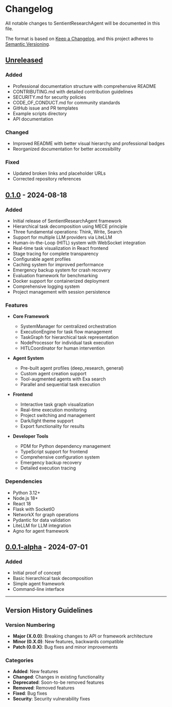 # Changelog

All notable changes to SentientResearchAgent will be documented in this file.

The format is based on [Keep a Changelog](https://keepachangelog.com/en/1.1.0/),
and this project adheres to [Semantic Versioning](https://semver.org/spec/v2.0.0.html).

## [Unreleased]

### Added
- Professional documentation structure with comprehensive README
- CONTRIBUTING.md with detailed contribution guidelines
- SECURITY.md for security policies
- CODE_OF_CONDUCT.md for community standards
- GitHub issue and PR templates
- Example scripts directory
- API documentation

### Changed
- Improved README with better visual hierarchy and professional badges
- Reorganized documentation for better accessibility

### Fixed
- Updated broken links and placeholder URLs
- Corrected repository references

## [0.1.0] - 2024-08-18

### Added
- Initial release of SentientResearchAgent framework
- Hierarchical task decomposition using MECE principle
- Three fundamental operations: Think, Write, Search
- Support for multiple LLM providers via LiteLLM
- Human-in-the-Loop (HITL) system with WebSocket integration
- Real-time task visualization in React frontend
- Stage tracing for complete transparency
- Configurable agent profiles
- Caching system for improved performance
- Emergency backup system for crash recovery
- Evaluation framework for benchmarking
- Docker support for containerized deployment
- Comprehensive logging system
- Project management with session persistence

### Features
- **Core Framework**
  - SystemManager for centralized orchestration
  - ExecutionEngine for task flow management
  - TaskGraph for hierarchical task representation
  - NodeProcessor for individual task execution
  - HITLCoordinator for human intervention

- **Agent System**
  - Pre-built agent profiles (deep_research, general)
  - Custom agent creation support
  - Tool-augmented agents with Exa search
  - Parallel and sequential task execution

- **Frontend**
  - Interactive task graph visualization
  - Real-time execution monitoring
  - Project switching and management
  - Dark/light theme support
  - Export functionality for results

- **Developer Tools**
  - PDM for Python dependency management
  - TypeScript support for frontend
  - Comprehensive configuration system
  - Emergency backup recovery
  - Detailed execution tracing

### Dependencies
- Python 3.12+
- Node.js 18+
- React 18
- Flask with SocketIO
- NetworkX for graph operations
- Pydantic for data validation
- LiteLLM for LLM integration
- Agno for agent framework

## [0.0.1-alpha] - 2024-07-01

### Added
- Initial proof of concept
- Basic hierarchical task decomposition
- Simple agent framework
- Command-line interface

---

## Version History Guidelines

### Version Numbering
- **Major (X.0.0)**: Breaking changes to API or framework architecture
- **Minor (0.X.0)**: New features, backwards compatible
- **Patch (0.0.X)**: Bug fixes and minor improvements

### Categories
- **Added**: New features
- **Changed**: Changes in existing functionality
- **Deprecated**: Soon-to-be removed features
- **Removed**: Removed features
- **Fixed**: Bug fixes
- **Security**: Security vulnerability fixes

[Unreleased]: https://github.com/salzubi401/SentientResearchAgent/compare/v0.1.0...HEAD
[0.1.0]: https://github.com/salzubi401/SentientResearchAgent/releases/tag/v0.1.0
[0.0.1-alpha]: https://github.com/salzubi401/SentientResearchAgent/releases/tag/v0.0.1-alpha